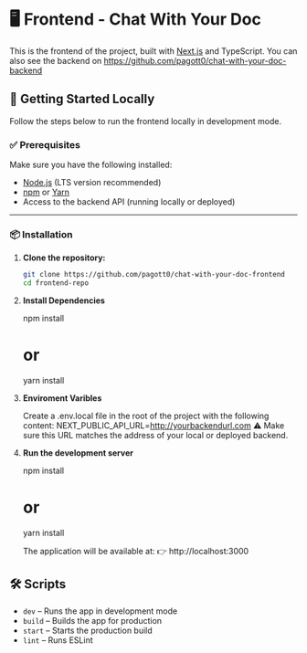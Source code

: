 # 🖥️ Frontend - Chat With Your Doc

This is the frontend of the project, built with [Next.js](https://nextjs.org/) and TypeScript.
You can also see the backend on https://github.com/pagott0/chat-with-your-doc-backend

## 🚀 Getting Started Locally

Follow the steps below to run the frontend locally in development mode.

### ✅ Prerequisites

Make sure you have the following installed:

- [Node.js](https://nodejs.org/) (LTS version recommended)
- [npm](https://www.npmjs.com/) or [Yarn](https://yarnpkg.com/)
- Access to the backend API (running locally or deployed)

---

### 📦 Installation

1. **Clone the repository:**

   ```bash
   git clone https://github.com/pagott0/chat-with-your-doc-frontend
   cd frontend-repo

2. **Install Dependencies**

    npm install
    # or
    yarn install

3. **Enviroment Varibles**

    Create a .env.local file in the root of the project with the following content:
      NEXT_PUBLIC_API_URL=http://yourbackendurl.com ⚠️ Make sure this URL matches the address of your local or deployed backend.


4. **Run the development server**

    npm install
    # or
    yarn install

    The application will be available at:
    👉 http://localhost:3000

## 🛠️ Scripts

- `dev` – Runs the app in development mode  
- `build` – Builds the app for production  
- `start` – Starts the production build  
- `lint` – Runs ESLint
